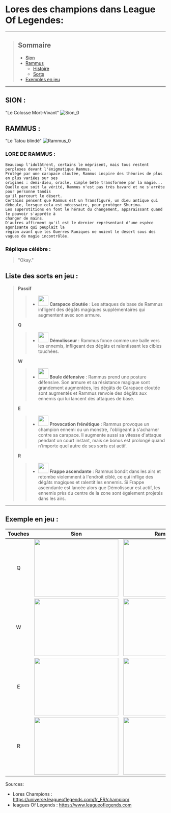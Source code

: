 # Lores des champions dans League Of Legendes:

---

> ## Sommaire
> 
> * [Sion](#sion)
> * [Rammus](#rammus)
>	* [Histoire](#hist_rammus)
>	* [Sorts](#sorts_rammus)
> * [Exemples en jeu](#examples_ingames)


---
## SION : <a name="sion"></a>

"Le Colosse Mort-Vivant"
![Sion_0](https://github.com/CURT-Elien-2326035a/markdown-td1-/assets/145133444/e0a5833e-87aa-42db-b80c-cdbbc5b5dfe3)


## RAMMUS :  <a name="rammus"></a>

"Le Tatou blindé"
![Rammus_0](https://github.com/CURT-Elien-2326035a/markdown-td1-/assets/145133444/a0430fed-8e51-411d-ab08-5223a886334e)

### LORE DE RAMMUS :  <a name="hist_rammus"></a>

~~~
Beaucoup l'idolâtrent, certains le méprisent, mais tous restent perplexes devant l'énigmatique Rammus. 
Protégé par une carapace cloutée, Rammus inspire des théories de plus en plus variées sur ses 
origines : demi-dieu, oracle, simple bête transformée par la magie... 
Quelle que soit la vérité, Rammus n'est pas très bavard et ne s'arrête pour personne tandis 
qu'il parcourt le désert.
Certains pensent que Rammus est un Transfiguré, un dieu antique qui déboule, lorsque cela est nécessaire, pour protéger Shurima. 
Les superstitions en font le héraut du changement, apparaissant quand le pouvoir s'apprête à 
changer de mains. 
D'autres affirment qu'il est le dernier représentant d'une espèce agonisante qui peuplait la 
région avant que les Guerres Runiques ne noient le désert sous des vagues de magie incontrôlée.
~~~

### Réplique célébre :

> "Okay."

## Liste des sorts en jeu :  <a name="sorts_rammus"></a>  
> **Passif**
>>  - <img src="https://static.wikia.nocookie.net/leagueoflegends/images/6/63/Rammus_Spiked_Shell.png/revision/latest?cb=20150312023232" width="32" height="32"> **Carapace cloutée** : Les attaques de base de Rammus infligent des dégâts magiques supplémentaires qui augmentent avec son armure. 
>
> **Q**
>> - <img src="https://static.wikia.nocookie.net/leagueoflegends/images/1/1a/Rammus_Powerball.png/revision/latest?cb=20150312023510" width="32" height="32"> **Démolisseur** : Rammus fonce comme une balle vers les ennemis, infligeant des dégâts et ralentissant les cibles touchées.
>
> **W**
>> - <img src="https://static.wikia.nocookie.net/leagueoflegends/images/a/af/Rammus_Defensive_Ball_Curl.png/revision/latest?cb=20150312020949" width="32" height="32"> **Boule défensive** : Rammus prend une posture défensive. Son armure et sa résistance magique sont grandement augmentées, les dégâts de Carapace cloutée sont augmentés et Rammus renvoie des dégâts aux ennemis qui lui lancent des attaques de base.
>
> **E**
>>  - <img src="https://static.wikia.nocookie.net/leagueoflegends/images/8/89/Rammus_Frenzying_Taunt.png/revision/latest?cb=20170308195431" width="32" height="32"> **Provocation frénétique** : Rammus provoque un champion ennemi ou un monstre, l'obligeant à s'acharner contre sa carapace. Il augmente aussi sa vitesse d'attaque pendant un court instant, mais ce bonus est prolongé quand n'importe quel autre de ses sorts est actif.
>
> **R**
>> - <img src="https://static.wikia.nocookie.net/leagueoflegends/images/1/19/Rammus_Soaring_Slam.png/revision/latest?cb=20150312023125" width="32" height="32"> **Frappe ascendante** : Rammus bondit dans les airs et retombe violemment à l'endroit ciblé, ce qui inflige des dégâts magiques et ralentit les ennemis. Si Frappe ascendante est lancée alors que Démolisseur est actif, les ennemis près du centre de la zone sont également projetés dans les airs.

---

## Exemple en jeu : <a name="examples_ingames"></a>

Touches | Sion | Rammus
:-----:|------|-------
Q      | <img src="https://github.com/CURT-Elien-2326035a/markdown-td1-/assets/146091700/5e5fea71-782a-44bb-9771-f8611fe0c56a" width="264" height="180">      | <img src="https://github.com/CURT-Elien-2326035a/markdown-td1-/assets/146091700/1333d5db-3e9e-4adc-9d74-3b47d138638d" width="264" height="180">
W      | <img src="https://github.com/CURT-Elien-2326035a/markdown-td1-/assets/146091700/8e6bdf3c-9e13-4fe4-b1d7-e0ee15ba4a8e" width="264" height="180">      | <img src="https://github.com/CURT-Elien-2326035a/markdown-td1-/assets/146091700/a080fcbf-8739-412d-928d-89c0dfe22b84" width="264" height="180">
E      | <img src="https://github.com/CURT-Elien-2326035a/markdown-td1-/assets/146091700/2e07e694-a949-4c0a-8da2-035dcd4508c2" width="264" height="180">      | <img src="https://github.com/CURT-Elien-2326035a/markdown-td1-/assets/146091700/deeb0121-8b3b-4204-8b2e-11203b567c6e" width="264" height="180">
R      | <img src="https://media.giphy.com/media/v1.Y2lkPTc5MGI3NjExb2tmczduMHVmbW5tYmw1aTV6d2p1NWJieDczMWNtMnl3N29zaDNkaCZlcD12MV9pbnRlcm5hbF9naWZfYnlfaWQmY3Q9Zw/qzuRQJDkk8336xuZsa/giphy-downsized-large.gif" width="264" height="180">      | <img src="https://media.giphy.com/media/3GBnxeQyeq9FBCaWEx/giphy-downsized.gif" width="264" height="180">



Sources:
- Lores Champions : https://universe.leagueoflegends.com/fr_FR/champion/
- leagues Of Legends : https://www.leagueoflegends.com
